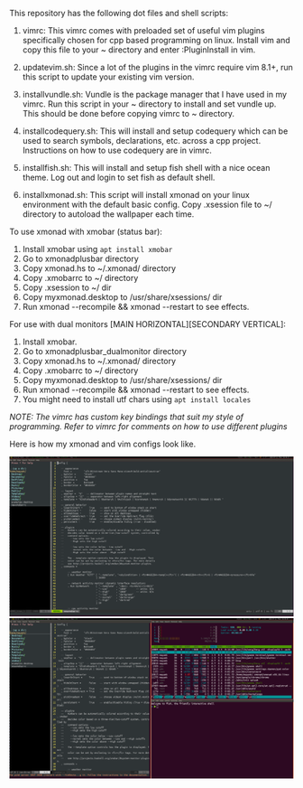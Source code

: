 This repository has the following dot files and shell scripts:

1. vimrc: This vimrc comes with preloaded set of useful vim plugins specifically chosen for cpp based programming on linux. Install vim and copy this file to your ~ directory and enter :PluginInstall in vim.

2. updatevim.sh: Since a lot of the plugins in the vimrc require vim 8.1+, run this script to update your existing vim version.

3. installvundle.sh: Vundle is the package manager that I have used in my vimrc. Run this script in your ~ directory to install and set vundle up. This should be done before copying vimrc to ~ directory.

4. installcodequery.sh: This will install and setup codequery which can be used to search symbols, declarations, etc. across a cpp project. Instructions on how to use codequery are in vimrc.

5. installfish.sh: This will install and setup fish shell with a nice ocean theme. Log out and login to set fish as default shell.

6. installxmonad.sh: This script will install xmonad on your linux environment with the default basic config. Copy .xsession file to ~/ directory to autoload the wallpaper each time.

To use xmonad with xmobar (status bar):
1. Install xmobar using `apt install xmobar`
2. Go to xmonadplusbar directory
3. Copy xmonad.hs to ~/.xmonad/ directory
4. Copy .xmobarrc to ~/ directory
5. Copy .xsession to ~/ dir
6. Copy myxmonad.desktop to /usr/share/xsessions/ dir
7. Run xmonad --recompile && xmonad --restart to see effects.

For use with dual monitors [MAIN HORIZONTAL][SECONDARY VERTICAL]:
1. Install xmobar.
2. Go to xmonadplusbar_dualmonitor directory
3. Copy xmonad.hs to ~/.xmonad/ directory
4. Copy .xmobarrc to ~/ directory
5. Copy myxmonad.desktop to /usr/share/xsessions/ dir
6. Run xmonad --recompile && xmonad --restart to see effects.
7. You might need to install utf chars using `apt install locales`

*NOTE: The vimrc has custom key bindings that suit my style of programming. Refer to vimrc for comments on how to use different plugins*

Here is how my xmonad and vim configs look like.

![vim config](https://github.com/mayank0403/DotFiles/blob/master/vim.png)
![xmonad config](https://github.com/mayank0403/DotFiles/blob/master/xmonad.png)


